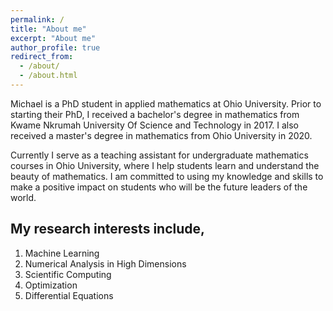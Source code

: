 ```yaml
---
permalink: /
title: "About me"
excerpt: "About me"
author_profile: true
redirect_from: 
  - /about/
  - /about.html
---
```


Michael is a PhD student in applied mathematics at Ohio University. 
Prior to starting their PhD, I received a bachelor's degree in mathematics from Kwame Nkrumah University Of Science and Technology in 2017. I also received a master's degree in mathematics from Ohio University in 2020.

Currently I serve as a teaching assistant for undergraduate mathematics courses in Ohio University, where I help students learn and understand the beauty of mathematics. I am committed to using my knowledge and skills to make a positive impact on students who will be the future leaders of the world.

My research interests include,
---
1. Machine Learning
1. Numerical Analysis in High Dimensions 
1. Scientific Computing
1. Optimization
1. Differential Equations
